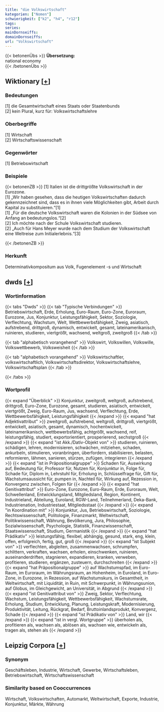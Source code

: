 ```yaml
---
title: "die Volkswirtschaft"
kategorien: ["Nomen"]
schwierigkeit: ["k2", "h4", "r12"]
tags:
series:
mainDornseiffs:
domainDornseiffs:
url: "Volkswirtschaft"
---
```


{{< betonenÜbs >}}
**Übersetzung:**  
national economy  
{{< /betonenÜbs >}}

## Wiktionary [[+](https://de.wiktionary.org/wiki/Volkswirtschaft)]

### Bedeutungen
[1] die Gesamtwirtschaft eines Staats oder Staatenbunds  
[2] kein Plural, kurz für: Volkswirtschaftslehre  

### Oberbegriffe
[1] Wirtschaft  
[2] Wirtschaftswissenschaft  

### Gegenwörter
[1] Betriebswirtschaft  

### Beispiele
{{< betonenZB >}}
[1] Italien ist die drittgrößte Volkswirtschaft in der Eurozone.  
[1] „Wir haben gesehen, dass die heutigen Volkswirtschaften dadurch gekennzeichnet sind, dass es in ihnen viele Möglichkeiten gibt, Arbeit durch Kapital zu substituieren.“[1]  
[1] „Für die deutsche Volkswirtschaft waren die Kolonien in der Südsee von Anfang an bedeutungslos.“[2]  
[2] Ich möchte nach der Schule Volkswirtschaft studieren.  
[2] „Auch für Hans Meyer wurde nach dem Studium der Volkswirtschaft eine Weltreise zum Initialerlebnis.“[3]  

{{< /betonenZB >}}
### Herkunft
Determinativkompositum aus Volk, Fugenelement -s und Wirtschaft  



## dwds [[+](https://www.dwds.de/wb/Volkswirtschaft)]

### Wortinformation
{{< tabs "Dwds" >}}
{{< tab "Typische Verbindungen" >}}
Betriebswirtschaft, Erde, Erholung, Euro-Raum, Euro-Zone, Euroraum, Eurozone, Jus, Konjunktur, Leistungsfähigkeit, Sektor, Soziologie, Verflechtung, Wachstum, Welt, Wettbewerbsfähigkeit, Zweig, asiatisch, aufstrebend, drittgroß, dynamisch, entwickelt, gesamt, lateinamerikanisch, ruinieren, studieren, viertgrößt, wachsend, weltgroß, zweitgroß
{{< /tab >}}

{{< tab "alphabetisch vorangehend" >}}
Volkswirt, Volkswillen, Volkswille, Volkswettbewerb, Volksweisheit
{{< /tab >}}

{{< tab "alphabetisch vorangehend" >}}
Volkswirtschaftler, volkswirtschaftlich, Volkswirtschaftsdirektor, Volkswirtschaftslehre, Volkswirtschaftsplan
{{< /tab >}}

{{< /tabs >}}

### Wortprofil
{{< expand "Überblick" >}} Konjunktur, zweitgroß, weltgroß, aufstrebend, drittgroß, Euro-Zone, Eurozone, gesamt, studieren, asiatisch, entwickelt, viertgrößt, Zweig, Euro-Raum, Jus, wachsend, Verflechtung, Erde, Wettbewerbsfähigkeit, Leistungsfähigkeit {{< /expand >}}
{{< expand "hat Adjektivattribut" >}} zweitgroß, aufstrebend, weltgroß, drittgroß, viertgrößt, entwickelt, asiatisch, gesamt, dynamisch, hochentwickelt, lateinamerikanisch, wettbewerbsfähig, achtgrößt, wachsend, reif, leistungsfähig, studiert, exportorientiert, prosperierend, sechstgroß {{< /expand >}}
{{< expand "ist Akk./Dativ-Objekt von" >}} studieren, ruinieren, schädigen, lehren, modernisieren, schwächen, mitziehen, schaden, ankurbeln, stimulieren, voranbringen, überfordern, stabilisieren, belasten, reformieren, lähmen, sanieren, stürzen, zufügen, integrieren {{< /expand >}}
{{< expand "ist in Präpositionalgruppe" >}} Schaden für, Auswirkung auf, Bedeutung für, Professor für, Nutzen für, Konjunktur in, Folge für, Schade für, Diplom in, Lehrstuhl für, Erholung in, Schlüsselfrage für, Gift für, Wachstumsaussicht für, pumpen in, Nachteil für, Wirkung auf, Rezession in, Konvergenz zwischen, Folgen für {{< /expand >}}
{{< expand "hat Genitivattribut" >}} Euro-Zone, Eurozone, Euro-Raum, Erde, Euroraum, Welt, Schwellenland, Entwicklungsland, Mitgliedsland, Region, Kontinent, Industrieland, Abteilung, Euroland, RGW-Land, Teilnehmerland, Deka-Bank, Industrienation, Industriestaat, Mitgliedsstaat {{< /expand >}}
{{< expand "in Koordination mit" >}} Konjunktur, Jus, Betriebswirtschaft, Soziologie, Rechtswissenschaft, Politologie, Finanzmarkt, Weltwirtschaft, Politikwissenschaft, Währung, Bevölkerung, Jura, Philosophie, Sozialwissenschaft, Psychologie, Statistik, Finanzwissenschaft, Staatswissenschaft, Studium, Germanistik {{< /expand >}}
{{< expand "hat Prädikativ" >}} leistungsfähig, flexibel, abhängig, gesund, stark, eng, klein, offen, erfolgreich, fertig, gut, groß {{< /expand >}}
{{< expand "ist Subjekt von" >}} verflechten, abgleiten, zusammenwachsen, schrumpfen, schlittern, verkraften, wachsen, erholen, einschwenken, ruinieren, auseinanderdriften, stagnieren, expandieren, kranken, verweben, profitieren, studieren, ergänzen, zusteuern, durchschreiten {{< /expand >}}
{{< expand "hat Präpositionalgruppe" >}} auf Wachstumspfad, im Euro-Raum, im Euroraum, im Währungsraum, an Hohenheim, in Euroland, in Euro-Zone, in Eurozone, in Rezession, auf Wachstumskurs, in Gesamtheit, in Weltwirtschaft, mit Liquidität, in Ruin, mit Schwerpunkt, in Währungsunion, auf Globus, im Gleichgewicht, an Universität, in Abgrund {{< /expand >}}
{{< expand "ist Genitivattribut von" >}} Zweig, Sektor, Verflechtung, Wachstum, Leistungsfähigkeit, Wettbewerbsfähigkeit, Wachstumsrate, Erholung, Studium, Entwicklung, Planung, Leistungskraft, Modernisierung, Produktivität, Leitung, Rückgrat, Bedarf, Bruttoinlandsprodukt, Konvergenz, Schade {{< /expand >}}
{{< expand "ist Prädikativ von" >}} Land, wir {{< /expand >}}
{{< expand "ist in vergl. Wortgruppe" >}} überholen als, profitieren als, wachsen als, ablösen als, wachsen wie, entwickeln als, tragen als, stehen als {{< /expand >}}

## Leipzig Corpora [[+](https://corpora.uni-leipzig.de/en/res?word=Volkswirtschaft&corpusId=deu_newscrawl-public_2018)]


### Synonym
Geschäftsleben, Industrie, Wirtschaft, Gewerbe, Wirtschaftsleben, Betriebswirtschaft, Wirtschaftswissenschaft


### Similarity based on Cooccurrences
Wirtschaft, Volkswirtschaften, Automarkt, Weltwirtschaft, Exporte, Industrie, Konjunktur, Märkte, Währung

